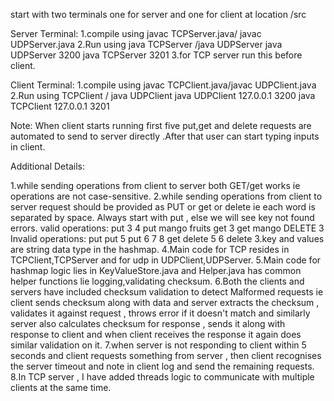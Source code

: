 start with two terminals one for server and one for client at location /src

Server Terminal:
1.compile using javac TCPServer.java/ javac UDPServer.java
2.Run using java TCPServer <Port Number>/java UDPServer <Port Number>
java UDPServer 3200
java TCPServer 3201
3.for TCP server run this before client.

Client Terminal:
1.compile using javac TCPClient.java/javac UDPClient.java
2.Run using TCPClient <IP> <Port Number> / java UDPClient  <Hostname> <Port number>
java UDPClient 127.0.0.1 3200
java TCPClient 127.0.0.1 3201

Note:
When client starts running first five put,get and delete requests are automated to send to server directly .After that user can start typing inputs in client.

Additional Details:

1.while sending operations from client to server both GET/get works ie operations are not case-sensitive.
2.while sending operations from client to server request should be provided as PUT <key> <value> or get <key> or delete <key> ie each word is separated by space.
Always start with put , else we will see key not found errors.
valid operations:
put 3 4
put mango fruits
get 3
get mango
DELETE 3
Invalid operations:
put 
put 5
put 6 7 8
get
delete 5 6 
delete
3.key and values are string data type in the hashmap.
4.Main code for TCP resides in TCPClient,TCPServer and for udp in UDPClient,UDPServer.
5.Main code for hashmap logic lies in KeyValueStore.java and Helper.java has common helper functions lie logging,validating checksum.
6.Both the clients and servers have included checksum validation to detect Malformed requests ie 
client sends checksum along with data and server extracts the checksum , validates it against request , throws error if it doesn't match and similarly server also calculates checksum for response , 
sends it along with response to client and when client receives the response it again does similar validation on it.
7.when server is not responding to client within 5 seconds and client requests something from server , then client recognises the server timeout 
and note in client log and send the remaining requests.
8.In TCP server , I have added threads logic to communicate with multiple clients at the same time.



